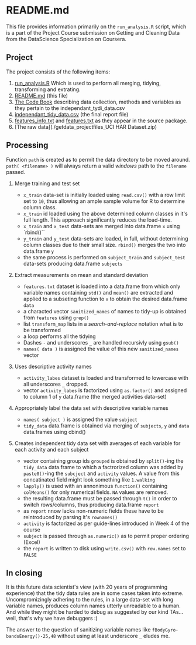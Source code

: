 # README.md

This file provides information primarily on the `run_analysis.R` script, which is a part of the Project Course submission on Getting and Cleaning Data from the DataScience Specialization on Coursera.


## Project

The project consists of the following items:

1. [run_analysis.R](./run_analysis.R) Which is used to perform all merging, tidying, transforming and extrating.
2. [README.md](./README.md) (this file)
3. [The Code Book](./CodeBook.md) describing data collection, methods and variables as they pertain to the independant_tydi_data.csv
4. [independant_tidy_data.csv]( ./independant_tidy_data.csv ) (the final report file)
5. [features_info.txt](./features_info.txt) and [features.txt](./features_info.txt) as they appear in the source package.
6. [The raw data](./getdata_projectfiles_UCI HAR Dataset.zip)



## Processing

Function `path` is created as to permit the data directory to be moved around. `path( <filename> )` will always return a valid *windows* path to the `filename` passed.

1. Merge training and test set
   * `x_train` data-set is initialiy loaded using `read.csv()` with a row limit set to `10`, thus allowing an ample sample volume for R to determine column class.
   * `x_train` id loaded using the above determined column classes in it's full length. This approach significantly reduces the load-time.
   * `x_train` and `x_test` data-sets are merged into data.frame `x` using `rbind()``
   * `y_train` and `y_test` data-sets are loaded, in full, without determining column classes due to their small size. `rbind()` merges the two into data.frame `y`
   * the same process is performed on `subject_train` and `subject_test` data-sets producing data.frame `subjects`

2. Extract measurements on mean and standard deviation
   * `features.txt` dataset is loaded into a data.frame from which only variable names containing `std()` and `mean()` are extracted 
   and applied to a subseting function to `x` to obtain the desired data.frame `data`
   * a characted vector `sanitized_names` of names to tidy-up is obtained from `features` using `grep()`
   * list `transform_map` lists in a *search-and-replace* notation what is to be transformed
   * a loop performs all the tidying
   * Dashes `-` and underscores `_` are handled recursivly using `gsub()`
   * `names( data )` is assigned the value of this new `sanitized_names` vector

3. Uses descriptive activity names   
   * `activity_labes` dataset is loaded and transformed to lowercase with all underscores `_` dropped.
   * vector `activity_labes` is factorized using `as.factor()` and assigned to column 1 of `y` data.frame (the merged activities data-set)

4. Appropriately label the data set with descriptive variable names
   * `names( subject )` is assigned the value `subject`
   * `tidy_data` data.frame is obtained via merging of `subjects`, `y` and `data` data.frames using cbind()

5. Creates independent tidy data set with averages of each variable for each activity and each subject
   * vector containing group ids `grouped` is obtained by `split()`-ing the `tidy_data` data.frame to which a factrorized column was added by `paste0()`-ing the `subcject` and `activity` values.
   A value from this concatinated field might look something like `1.walking`
   * `lapply()` is used with an annonimous `function()` containing `colMeans()` for only numerical fields. `NA` values are removed.
   * the resulting data.frame must be passed through `t()` in order to switch rows/columns, thus producing data.frame `report`
   * as `report` nnow lacks non-numeric fields these have to be reintroduced by parsing it's `rownames()`
   * `activity` is factorized as per guide-lines introduced in Week 4 of the course
   * `subject` is passed through `as.numeric()` as to permit proper ordering (Excel)
   * the `report` is written to disk using `write.csv()` with `row.names` set to `FALSE`


## In closing

It is this future data scientist's view (with 20 years of programming experience) that the tidy data rules are in some cases taken into extreme.
Uncompromizingly adhering to the rules, in a large data-set with long variable names, produces column names utterly unreadable to a human. And while they might be harded to debug
as suggested by our kind TAs... well, that's why we have debuggers :)

The answer to the question of sanitizing variable names like `fBodyGyro-bandsEnergy()-25,48` without using at least underscore `_` eludes me.
